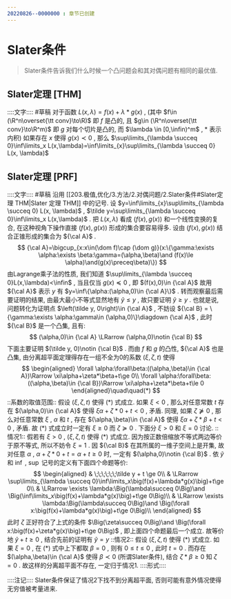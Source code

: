 ```yaml
---
20220826--0000000 : 章节已创建
---
```

# Slater条件
> Slater条件告诉我们什么时候一个凸问题会和其对偶问题有相同的最优值. 
## Slater定理 [THM]
::::文字::::
#草稿
对于函数 $L(x,\lambda)=f(x)+\lambda*g(x)$ , (其中 $f\in (\R^n\overset{\tt conv}\to\R)$ 即 $f$ 是凸的, 且 $g\in (\R^n\overset{\tt conv}\to\R^m)$ 即 $g$ 对每个切片是凸的, 而 $\lambda \in [0,\infin)^m$ , $*$ 表示内积)
如果存在 $x$ 使得 $g(x)\prec 0$ , 那么 $\sup\limits_{\lambda \succeq 0}\inf\limits_x L(x,\lambda)=\inf\limits_{x}\sup\limits_{\lambda \succeq 0} L(x, \lambda)$

## Slater定理 [PRF]
::::文字::::
#草稿 
沿用 [[203.极值,优化/3.方法/2.对偶问题/2.Slater条件#Slater定理 THM|Slater 定理 THM]] 中的记号. 设 $y=\inf\limits_{x}\sup\limits_{\lambda \succeq 0} L(x, \lambda)$ , $\tilde y=\sup\limits_{\lambda \succeq 0}\inf\limits_x L(x,\lambda)$ . 
把 $L(x,\lambda)$ 看成 $(f(x),g(x))$ 和一个线性变换的复合, 在这种视角下操作直接 $(f(x),g(x))$ 形成的集合要容易得多. 
设由 $(f(x),g(x))$ 结合正锥形成的集合为 ${\cal A}$ . 
$$
{\cal A}=\bigcup_{x:x\in(\dom f)\cap (\dom g)}(x:\{\gamma:\exists \alpha:\exists \beta:\gamma=(\alpha,\beta)\and (f(x)\le \alpha)\and(g(x)\preceq\beta)\})
$$
由Lagrange乘子法的性质, 我们知道 $\sup\limits_{\lambda \succeq 0}L(x,\lambda)<\infin$ , 当且仅当 $g(x)\preceq 0$ , 即 $(f(x),0)\in {\cal A}$ 故用 ${\cal A}$ 表示 $y$ 有 $y=\inf\{\alpha:(\alpha,0)\in {\cal A}\}$ . 
转而观察最后需要证明的结果, 由最大最小不等式显然地有 $\tilde y \le y$ , 故只要证明 $\tilde y\ge y$ . 
也就是说, 问题转化为证明点 $\left(\tilde y, 0\right)\in {\cal A}$ , 不妨设 ${\cal B} = \{\gamma:\exists \alpha:\gamma\in (\alpha,0)\}\diagdown {\cal A}$ , 此时 ${\cal B}$ 是一个凸集, 且有: 
$$
(\alpha,0)\in {\cal A}
\LRarrow
(\alpha,0)\notin {\cal B}
$$
下面主要证明 $(\tilde y, 0)\notin {\cal B}$ . 
而由 $f$ 和 $g$ 的凸性, ${\cal A}$ 也是凸集, 由分离超平面定理得存在一组不全为0的系数 $(\xi,\zeta,t)$ 使得
$$
\begin{aligned}
\forall \alpha:\forall\beta:((\alpha,\beta)\in {\cal A})\Rarrow \xi\alpha+\zeta*\beta+t\ge 0\\
\forall \alpha:\forall\beta:((\alpha,\beta)\in {\cal B})\Rarrow \xi\alpha+\zeta*\beta+t\le 0
\end{aligned}\quad\quad(*)
$$
::系数的取值范围::
假设 $(\xi,\zeta,t)$ 使得 $(*)$ 式成立. 
如果 $\xi < 0$ , 那么对任意常数 $t$ 存在 $(\alpha,0)\in {\cal A}$ 使得 $\xi\alpha + \zeta*0+t<0$ , 矛盾. 
同理, 如果 $\zeta \not\succeq 0$ , 那么对任意常数 $\xi$ , $\alpha$ 和 $t$ , 存在 $(\alpha,\beta)\in {\cal A}$ 使得 $\xi\alpha+\zeta*\beta+t<0$ , 矛盾. 
故 $(*)$ 式成立时一定有 $\xi \ge 0$ 而 $\zeta \succeq 0$ . 下面分 $\xi > 0$ 和 $\xi=0$ 讨论. 
::情况1::
假若有 $\xi > 0$ , $(\xi,\zeta,t)$ 使得 $(*)$ 式成立. 因为按正数倍缩放不等式两边等价于原不等式, 所以不妨令 $\xi=1$ . 
因 ${\cal B}$ 在其所属的一维子空间上是开集, 故对任意 $\alpha$ , $\alpha+\zeta*0+t=\alpha+t\ge 0$ 时, 一定有 $(\alpha,0)\notin {\cal B}$ . 
依 $\tilde y$ 和 $\inf$ , $\sup$ 记号的定义有下面四个命题等价: 
$$
\begin{aligned}
    & \;\;\;\;\;\;\tilde y + t \ge 0\\
    & \LRarrow \sup\limits_{\lambda \succeq 0}\inf\limits_x\big(f(x)+\lambda*g(x)\big)+t\ge 0\\
    & \LRarrow \exists \lambda:\Big(\lambda\succeq 0\Big)\and \Big(\inf\limits_x\big(f(x)+\lambda*g(x)\big)+t\ge 0\Big)\\
    & \LRarrow \exists \lambda:\Big(\lambda\succeq 0\Big)\and \Big(\forall x:\big(f(x)+\lambda*g(x)\big)+t\ge 0\Big)\\
\end{aligned}
$$
此时 $\zeta$ 正好符合了上式的条件 $\Big(\zeta\succeq 0\Big)\and \Big(\forall x:\big(f(x)+\zeta*g(x)\big)+t\ge 0\Big)$ , 即上面四个命题最后一个成立. 
故等价地 $\tilde y + t \ge 0$ , 结合先前的证明有 $\tilde y= y$
::情况2::
假设 $(\xi,\zeta,t)$ 使得 $(*)$ 式成立. 
如果 $\xi = 0$ , 在 $(*)$ 式中上下都取 $\beta=0$ , 则有 $0\le t\le 0$ , 此时 $t = 0$ . 而存在 $(\alpha,\beta)\in {\cal A}$ 使得 $\beta\prec 0$ (所谓Slater条件), 结合 $\zeta*\beta\ge 0$ 知 $\zeta=0$ . 
故这样的分离超平面不存在, 一定归于情况1. 
::::形式::::

::::注记::::
Slater条件保证了情况2下找不到分离超平面, 否则可能有意外情况使得无穷值被考量进来. 
